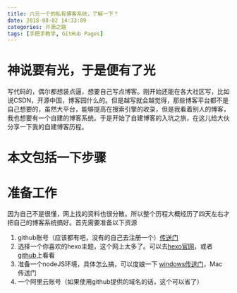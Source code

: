 ```yaml
---
title: 六元一个的私有博客系统，了解一下？
date: 2018-08-02 14:33:09
categories: 开源之路
tags: [手把手教学, GitHub Pages]
---
```


# 神说要有光，于是便有了光
写代码的，偶尔都想装点逼，想要自己写点博客。刚开始还能在各大社区写，比如说CSDN，开源中国，博客园什么的。但是越写就会越觉得，那些博客平台都不是自己想要的，虽然大平台，能够提高在搜索引擎的收录，但是我看着别人的博客，我也想要有一个自建的博客系统。于是开始了自建博客的入坑之旅，在这儿给大伙分享一下我的自建博客历程。

<!-- more -->

# 本文包括一下步骤


# 准备工作
因为自己不是很懂，网上找的资料也很分散。所以整个历程大概经历了四天左右才把自己的博客系统搞好。首先需要准备以下资源
1. github账号（应该都有吧，没有的自己去注册一个）<a href="https://www.github.com" target="_blank">传送门</a>
2. 选择一个你喜欢的hexo主题，这个网上太多了。可以去<a href="http://hexo.io/themes/" target="_blank">hexo官网</a>，或者<a href="https://github.com/search?q=hexo" target="_blank">github</a>上看看
3. 准备一个nodeJS环境，具体怎么搞，可以度娘一下 <a href="https://www.cnblogs.com/zhouyu2017/p/6485265.html" target="_blank">windows传送门</a>，<a herf="https://www.cnblogs.com/BinXu/p/6050850.html" target="_blank">Mac 传送门</a>
4. 一个阿里云账号（如果使用github提供的域名的话，这个可以省了）

# 